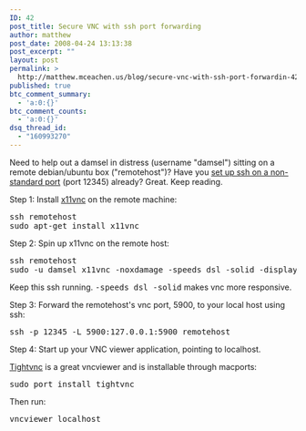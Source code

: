 ```yaml
---
ID: 42
post_title: Secure VNC with ssh port forwarding
author: matthew
post_date: 2008-04-24 13:13:38
post_excerpt: ""
layout: post
permalink: >
  http://matthew.mceachen.us/blog/secure-vnc-with-ssh-port-forwardin-42.html
published: true
btc_comment_summary:
  - 'a:0:{}'
btc_comment_counts:
  - 'a:0:{}'
dsq_thread_id:
  - "160993270"
---
```

Need to help out a damsel in distress (username "damsel") sitting on a remote debian/ubuntu box ("remotehost")? Have you <a href="http://www.karlrunge.com/x11vnc/#firewalls">set up ssh on a non-standard port</a> (port 12345) already? Great. Keep reading.

Step 1: Install <a href="http://www.karlrunge.com/x11vnc/">x11vnc</a> on the remote machine:

<pre>
ssh remotehost
sudo apt-get install x11vnc
</pre>

Step 2: Spin up x11vnc on the remote host:

<pre>
ssh remotehost 
sudo -u damsel x11vnc -noxdamage -speeds dsl -solid -display :0 -passwd SECRET
</pre>
Keep this ssh running. <tt>-speeds dsl -solid</tt> makes vnc more responsive.

Step 3: Forward the remotehost's vnc port, 5900, to your local host using ssh:

<pre>
ssh -p 12345 -L 5900:127.0.0.1:5900 remotehost
</pre>

Step 4: Start up your VNC viewer application, pointing to localhost. 

<a href="http://www.tightvnc.com/">Tightvnc</a> is a great vncviewer and is installable through macports:

<pre>
sudo port install tightvnc
</pre>

Then run:

<pre>
vncviewer localhost
</pre>